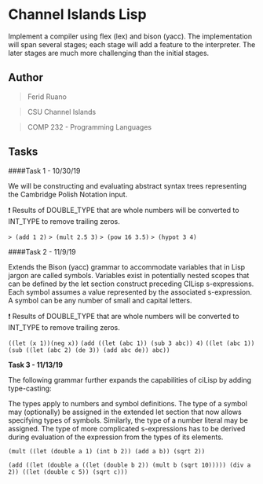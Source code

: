 # Channel Islands Lisp
Implement a compiler using flex (lex) and bison (yacc). The implementation will span several stages; each stage will add a feature to the interpreter. The later stages are much more challenging than the initial stages.

## Author
> Ferid Ruano

> CSU Channel Islands

> COMP 232 - Programming Languages


## Tasks
####Task 1 - 10/30/19

We will be constructing and evaluating abstract syntax trees representing the Cambridge Polish Notation input.

:exclamation: Results of DOUBLE_TYPE that are whole numbers will be converted to INT_TYPE to remove trailing zeros.

`> (add 1 2)`
`> (mult 2.5 3)`
`> (pow 16 3.5)`
`> (hypot 3 4)`



####Task 2 - 11/9/19

Extends the Bison (yacc) grammar to accommodate variables that in Lisp jargon are called symbols. Variables exist in potentially nested scopes that can be defined by the let section construct preceding CILisp s-expressions. Each symbol assumes a value represented by the associated s-expression. A symbol can be any number of small and capital letters.

:exclamation: Results of DOUBLE_TYPE that are whole numbers will be converted to INT_TYPE to remove trailing zeros.

`((let (x 1))(neg x))`
`(add ((let (abc 1)) (sub 3 abc)) 4)`
`((let (abc 1)) (sub ((let (abc 2) (de 3)) (add abc de)) abc))`



**Task 3 - 11/13/19**

The following grammar further expands the capabilities of ciLisp by adding type-casting:

The types apply to numbers and symbol definitions. The type of a symbol may (optionally) be assigned in the extended let section that now allows specifying types of symbols. Similarly, the type of a number literal may be assigned. The type of more complicated s-expressions has to be derived during evaluation of the expression from the types of its elements.

`(mult ((let (double a 1) (int b 2)) (add a b)) (sqrt 2))`

`(add ((let (double a ((let (double b 2)) (mult b (sqrt 10))))) (div a 2)) ((let (double c 5)) (sqrt c)))`
